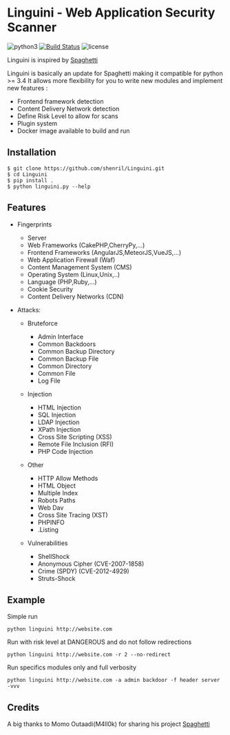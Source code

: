 # Linguini - Web Application Security Scanner
 ![python3](https://img.shields.io/badge/python-3.6-green.svg) [![Build Status](https://travis-ci.org/shenril/Linguini.svg?branch=master)](https://travis-ci.org/shenril/Linguini) ![license](https://img.shields.io/badge/License-GPLv3-brightgreen.svg)

Linguini is inspired by [Spaghetti](https://github.com/m4ll0k/Spaghetti)


Linguini is basically an update for Spaghetti making it compatible for python >= 3.4
It allows more flexibility for you to write new modules and implement new features :
- Frontend framework detection
- Content Delivery Network detection
- Define Risk Level to allow for scans
- Plugin system
- Docker image available to build and run


## Installation
```
$ git clone https://github.com/shenril/Linguini.git
$ cd Linguini
$ pip install .
$ python linguini.py --help
```

## Features
- Fingerprints
  - Server
  - Web Frameworks (CakePHP,CherryPy,...)
  - Frontend Frameworks (AngularJS,MeteorJS,VueJS,...)
  - Web Application Firewall (Waf)
  - Content Management System (CMS)
  - Operating System (Linux,Unix,..)
  - Language (PHP,Ruby,...)
  - Cookie Security
  - Content Delivery Networks (CDN)

- Attacks:

  - Bruteforce
    - Admin Interface
    - Common Backdoors
    - Common Backup Directory
    - Common Backup File
    - Common Directory
    - Common File
    - Log File

  - Injection
    - HTML Injection
    - SQL Injection
    - LDAP Injection
    - XPath Injection
    - Cross Site Scripting (XSS)
    - Remote File Inclusion (RFI)
    - PHP Code Injection

  - Other
    - HTTP Allow Methods
    - HTML Object
    - Multiple Index
    - Robots Paths
    - Web Dav
    - Cross Site Tracing (XST)
    - PHPINFO
    - .Listing

  - Vulnerabilities
    - ShellShock
    - Anonymous Cipher (CVE-2007-1858)
    - Crime (SPDY) (CVE-2012-4929)
    - Struts-Shock


## Example
Simple run

`python linguini http://website.com `

Run with risk level at DANGEROUS and do not follow redirections

`python linguini http://website.com -r 2 --no-redirect`

Run specifics modules only and full verbosity

`python linguini http://website.com -a admin backdoor -f header server -vvv`

## Credits
A big thanks to Momo Outaadi(M4ll0k) for sharing his project [Spaghetti](https://github.com/m4ll0k/Spaghetti)
